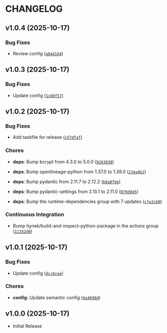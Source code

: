 # CHANGELOG

<!-- version list -->

## v1.0.4 (2025-10-17)

### Bug Fixes

- Review config
  ([`a844164`](https://github.com/celine-eu/celine-utils/commit/a844164863bb9c1c3c0a15ec727fbbaa5231af33))


## v1.0.3 (2025-10-17)

### Bug Fixes

- Update config
  ([`1c80f57`](https://github.com/celine-eu/celine-utils/commit/1c80f578e076d08a7ef58a110c3863452ad29bcf))


## v1.0.2 (2025-10-17)

### Bug Fixes

- Add taskfile for release
  ([`c57dfaf`](https://github.com/celine-eu/celine-utils/commit/c57dfaff7fce83ed326e4f0ab1122d2a8a5ee74c))

### Chores

- **deps**: Bump bcrypt from 4.3.0 to 5.0.0
  ([`9263030`](https://github.com/celine-eu/celine-utils/commit/92630304ce803ab58520053b556cdf235cff7848))

- **deps**: Bump openlineage-python from 1.37.0 to 1.39.0
  ([`234a6b2`](https://github.com/celine-eu/celine-utils/commit/234a6b20ba40890d17881ba0fd5930763a89a890))

- **deps**: Bump pydantic from 2.11.7 to 2.12.2
  ([`b8a8fde`](https://github.com/celine-eu/celine-utils/commit/b8a8fde4baae123da9c6d12be8fcdda924a0778b))

- **deps**: Bump pydantic-settings from 2.10.1 to 2.11.0
  ([`079d045`](https://github.com/celine-eu/celine-utils/commit/079d045093b0b3e9bfc617ae1915bd623ea33e9d))

- **deps**: Bump the runtime-dependencies group with 7 updates
  ([`cfe2c60`](https://github.com/celine-eu/celine-utils/commit/cfe2c60a7b63c56e983ac3861b9e722022d2d458))

### Continuous Integration

- Bump hynek/build-and-inspect-python-package in the actions group
  ([`11352d0`](https://github.com/celine-eu/celine-utils/commit/11352d0c2ce9bb8fe2be499a3ff08e9e71e49b33))


## v1.0.1 (2025-10-17)

### Bug Fixes

- Update config
  ([`dcc6cee`](https://github.com/celine-eu/celine-utils/commit/dcc6ceece5e338c1192baa70c71628fa56b75a35))

### Chores

- **config**: Update semantic config
  ([`da4698d`](https://github.com/celine-eu/celine-utils/commit/da4698d2b2ff21a0b50f4a31da93c5360ff33dfc))


## v1.0.0 (2025-10-17)

- Initial Release
